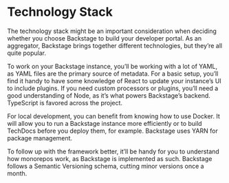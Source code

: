 # Technology Stack #

The technology stack might be an important consideration when deciding whether you choose Backstage to build your developer portal. As an aggregator, Backstage brings together different technologies, but they’re all quite popular. 

To work on your Backstage instance, you’ll be working with a lot of YAML, as YAML files are the primary source of metadata. For a basic setup, you’ll find it handy to have some knowledge of React to update your instance’s UI to include plugins. If you need custom processors or plugins, you’ll need a good understanding of Node, as it’s what powers Backstage’s backend. TypeScript is favored across the project.

For local development, you can benefit from knowing how to use Docker. It will allow you to run a Backstage instance more efficiently or to build TechDocs before you deploy them, for example. Backstage uses YARN for package management. 

To follow up with the framework better, it’ll be handy for you to understand how monorepos work, as Backstage is implemented as such. Backstage follows a Semantic Versioning schema, cutting minor versions once a month.